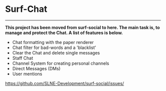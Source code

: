 # Surf-Chat
***
**This project has been moved from surf-social to here.
The main task is, to manage and protect the Chat.
A list of features is below.**

- Chat formatting with the paper renderer
- Chat filter for bad-words and a 'blacklist'
- Clear the Chat and delete single messages
- Staff Chat
- Channel System for creating personal channels
- Direct Messages (DMs)
- User mentions

https://github.com/SLNE-Development/surf-social/issues/